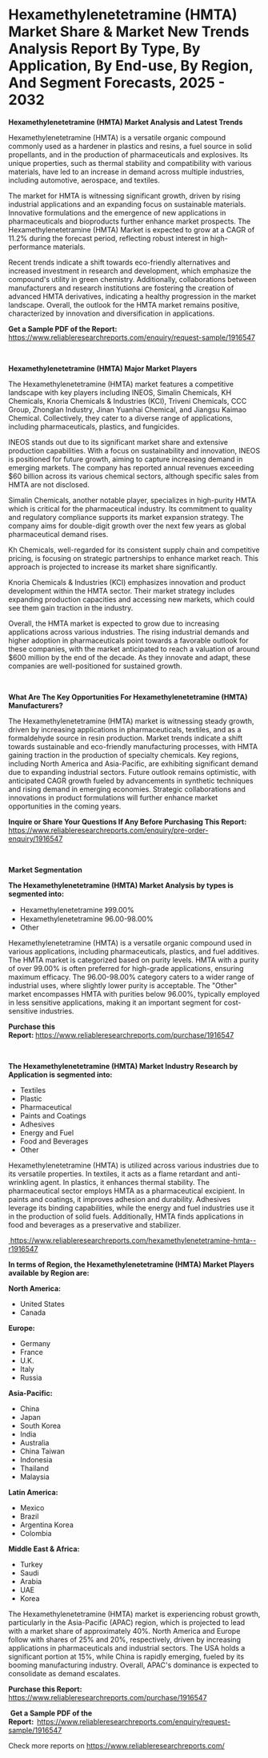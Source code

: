 <p><h1>Hexamethylenetetramine (HMTA) Market Share & Market New Trends Analysis Report By Type, By Application, By End-use, By Region, And Segment Forecasts, 2025 - 2032</h1></p><p><strong>Hexamethylenetetramine (HMTA) Market Analysis and Latest Trends</strong></p>
<p><p>Hexamethylenetetramine (HMTA) is a versatile organic compound commonly used as a hardener in plastics and resins, a fuel source in solid propellants, and in the production of pharmaceuticals and explosives. Its unique properties, such as thermal stability and compatibility with various materials, have led to an increase in demand across multiple industries, including automotive, aerospace, and textiles.</p><p>The market for HMTA is witnessing significant growth, driven by rising industrial applications and an expanding focus on sustainable materials. Innovative formulations and the emergence of new applications in pharmaceuticals and bioproducts further enhance market prospects. The Hexamethylenetetramine (HMTA) Market is expected to grow at a CAGR of 11.2% during the forecast period, reflecting robust interest in high-performance materials.</p><p>Recent trends indicate a shift towards eco-friendly alternatives and increased investment in research and development, which emphasize the compound's utility in green chemistry. Additionally, collaborations between manufacturers and research institutions are fostering the creation of advanced HMTA derivatives, indicating a healthy progression in the market landscape. Overall, the outlook for the HMTA market remains positive, characterized by innovation and diversification in applications.</p></p>
<p><strong>Get a Sample PDF of the Report:&nbsp;</strong> <a href="https://www.reliableresearchreports.com/enquiry/request-sample/1916547?utm_campaign=2131&utm_medium=2&utm_source=Github&utm_content=ia&utm_term=04022025&utm_id=hexamethylenetetramine-hmta">https://www.reliableresearchreports.com/enquiry/request-sample/1916547</a></p>
<p>&nbsp;</p>
<p><strong>Hexamethylenetetramine (HMTA) Major Market Players</strong></p>
<p><p>The Hexamethylenetetramine (HMTA) market features a competitive landscape with key players including INEOS, Simalin Chemicals, KH Chemicals, Knoria Chemicals & Industries (KCI), Triveni Chemicals, CCC Group, Zhonglan Industry, Jinan Yuanhai Chemical, and Jiangsu Kaimao Chemical. Collectively, they cater to a diverse range of applications, including pharmaceuticals, plastics, and fungicides.</p><p>INEOS stands out due to its significant market share and extensive production capabilities. With a focus on sustainability and innovation, INEOS is positioned for future growth, aiming to capture increasing demand in emerging markets. The company has reported annual revenues exceeding $60 billion across its various chemical sectors, although specific sales from HMTA are not disclosed.</p><p>Simalin Chemicals, another notable player, specializes in high-purity HMTA which is critical for the pharmaceutical industry. Its commitment to quality and regulatory compliance supports its market expansion strategy. The company aims for double-digit growth over the next few years as global pharmaceutical demand rises.</p><p>Kh Chemicals, well-regarded for its consistent supply chain and competitive pricing, is focusing on strategic partnerships to enhance market reach. This approach is projected to increase its market share significantly.</p><p>Knoria Chemicals & Industries (KCI) emphasizes innovation and product development within the HMTA sector. Their market strategy includes expanding production capacities and accessing new markets, which could see them gain traction in the industry.</p><p>Overall, the HMTA market is expected to grow due to increasing applications across various industries. The rising industrial demands and higher adoption in pharmaceuticals point towards a favorable outlook for these companies, with the market anticipated to reach a valuation of around $600 million by the end of the decade. As they innovate and adapt, these companies are well-positioned for sustained growth.</p></p>
<p>&nbsp;</p>
<p><strong>What Are The Key Opportunities For Hexamethylenetetramine (HMTA) Manufacturers?</strong></p>
<p><p>The Hexamethylenetetramine (HMTA) market is witnessing steady growth, driven by increasing applications in pharmaceuticals, textiles, and as a formaldehyde source in resin production. Market trends indicate a shift towards sustainable and eco-friendly manufacturing processes, with HMTA gaining traction in the production of specialty chemicals. Key regions, including North America and Asia-Pacific, are exhibiting significant demand due to expanding industrial sectors. Future outlook remains optimistic, with anticipated CAGR growth fueled by advancements in synthetic techniques and rising demand in emerging economies. Strategic collaborations and innovations in product formulations will further enhance market opportunities in the coming years.</p></p>
<p><strong>Inquire or Share Your Questions If Any Before Purchasing This Report:</strong> <a href="https://www.reliableresearchreports.com/enquiry/pre-order-enquiry/1916547?utm_campaign=2131&utm_medium=2&utm_source=Github&utm_content=ia&utm_term=04022025&utm_id=hexamethylenetetramine-hmta">https://www.reliableresearchreports.com/enquiry/pre-order-enquiry/1916547</a></p>
<p>&nbsp;</p>
<p><strong>Market Segmentation</strong></p>
<p><strong>The Hexamethylenetetramine (HMTA) Market Analysis by types is segmented into:</strong></p>
<p><ul><li>Hexamethylenetetramine 》99.00%</li><li>Hexamethylenetetramine 96.00-98.00%</li><li>Other</li></ul></p>
<p><p>Hexamethylenetetramine (HMTA) is a versatile organic compound used in various applications, including pharmaceuticals, plastics, and fuel additives. The HMTA market is categorized based on purity levels. HMTA with a purity of over 99.00% is often preferred for high-grade applications, ensuring maximum efficacy. The 96.00-98.00% category caters to a wider range of industrial uses, where slightly lower purity is acceptable. The "Other" market encompasses HMTA with purities below 96.00%, typically employed in less sensitive applications, making it an important segment for cost-sensitive industries.</p></p>
<p><strong>Purchase this Report:&nbsp;</strong><a href="https://www.reliableresearchreports.com/purchase/1916547?utm_campaign=2131&utm_medium=2&utm_source=Github&utm_content=ia&utm_term=04022025&utm_id=hexamethylenetetramine-hmta">https://www.reliableresearchreports.com/purchase/1916547</a></p>
<p>&nbsp;</p>
<p><strong>The Hexamethylenetetramine (HMTA) Market Industry Research by Application is segmented into:</strong></p>
<p><ul><li>Textiles</li><li>Plastic</li><li>Pharmaceutical</li><li>Paints and Coatings</li><li>Adhesives</li><li>Energy and Fuel</li><li>Food and Beverages</li><li>Other</li></ul></p>
<p><p>Hexamethylenetetramine (HMTA) is utilized across various industries due to its versatile properties. In textiles, it acts as a flame retardant and anti-wrinkling agent. In plastics, it enhances thermal stability. The pharmaceutical sector employs HMTA as a pharmaceutical excipient. In paints and coatings, it improves adhesion and durability. Adhesives leverage its binding capabilities, while the energy and fuel industries use it in the production of solid fuels. Additionally, HMTA finds applications in food and beverages as a preservative and stabilizer.</p></p>
<p><a href="https://www.reliableresearchreports.com/hexamethylenetetramine-hmta--r1916547?utm_campaign=2131&utm_medium=2&utm_source=Github&utm_content=ia&utm_term=04022025&utm_id=hexamethylenetetramine-hmta">&nbsp;https://www.reliableresearchreports.com/hexamethylenetetramine-hmta--r1916547</a></p>
<p><strong>In terms of Region, the Hexamethylenetetramine (HMTA) Market Players available by Region are:</strong></p>
<p>
    <p> <strong> North America: </strong>
        <ul>
            <li>United States</li>
            <li>Canada</li>
        </ul>
        </p> 
    <p> <strong> Europe: </strong>
        <ul>
            <li>Germany</li>
            <li>France</li>
            <li>U.K.</li>
            <li>Italy</li>
            <li>Russia</li>
        </ul>
        </p> 
    <p> <strong> Asia-Pacific: </strong>
        <ul>
            <li>China</li>
            <li>Japan</li>
            <li>South Korea</li>
            <li>India</li>
            <li>Australia</li>
            <li>China Taiwan</li>
            <li>Indonesia</li>
            <li>Thailand</li>
            <li>Malaysia</li>
        </ul>
        </p> 
    <p> <strong> Latin America: </strong>
        <ul>
            <li>Mexico</li>
            <li>Brazil</li>
            <li>Argentina Korea</li>
            <li>Colombia</li>
        </ul>
        </p> 
    <p> <strong> Middle East & Africa: </strong>
        <ul>
            <li>Turkey</li>
            <li>Saudi</li>
            <li>Arabia</li>
            <li>UAE</li>
            <li>Korea</li>
        </ul>
    </p>
    </p>
<p><p>The Hexamethylenetetramine (HMTA) market is experiencing robust growth, particularly in the Asia-Pacific (APAC) region, which is projected to lead with a market share of approximately 40%. North America and Europe follow with shares of 25% and 20%, respectively, driven by increasing applications in pharmaceuticals and industrial sectors. The USA holds a significant portion at 15%, while China is rapidly emerging, fueled by its booming manufacturing industry. Overall, APAC's dominance is expected to consolidate as demand escalates.</p></p>
<p><strong>Purchase this Report: </strong><a href="https://www.reliableresearchreports.com/purchase/1916547?utm_campaign=2131&utm_medium=2&utm_source=Github&utm_content=ia&utm_term=04022025&utm_id=hexamethylenetetramine-hmta">https://www.reliableresearchreports.com/purchase/1916547</a></p>
<p>&nbsp;<strong>Get a Sample PDF of the Report:&nbsp;&nbsp;</strong><a href="https://www.reliableresearchreports.com/enquiry/request-sample/1916547?utm_campaign=2131&utm_medium=2&utm_source=Github&utm_content=ia&utm_term=04022025&utm_id=hexamethylenetetramine-hmta">https://www.reliableresearchreports.com/enquiry/request-sample/1916547</a></p>
<p><strong></strong></p>
<p>Check more reports on <a href="https://www.reliableresearchreports.com/?utm_campaign=2131&utm_medium=2&utm_source=Github&utm_content=ia&utm_term=04022025&utm_id=hexamethylenetetramine-hmta">https://www.reliableresearchreports.com/</a></p>